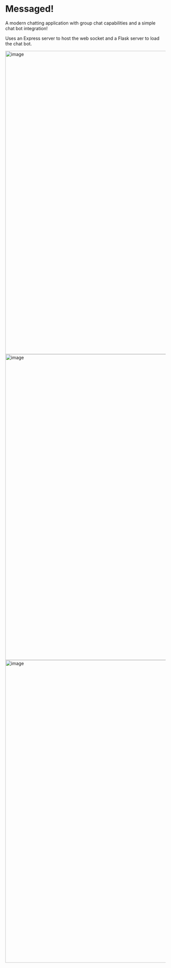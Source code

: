 # Messaged!

A modern chatting application with group chat capabilities and a simple chat bot integration!

Uses an Express server to host the web socket and a Flask server to load the chat bot.

<img width="952" alt="image" src="https://user-images.githubusercontent.com/51133612/185779219-d6df28c0-7b63-43f6-a73a-5fbe8061e28c.png">

<img width="960" alt="image" src="https://user-images.githubusercontent.com/51133612/185779229-5bfb7383-0c0d-46af-9e6e-342b9baa2b62.png">

<img width="950" alt="image" src="https://user-images.githubusercontent.com/51133612/185779265-31423ef3-82cb-4c93-b9e4-2c159511ce7d.png">

